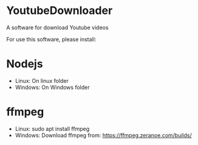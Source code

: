 # YoutubeDownloader
A software for download Youtube videos

For use this software, please install:

# Nodejs
 
 - Linux: On linux folder 
 - Windows: On Windows folder

# ffmpeg

 - Linux: sudo apt install ffmpeg
 - Windows: Download ffmpeg from: https://ffmpeg.zeranoe.com/builds/